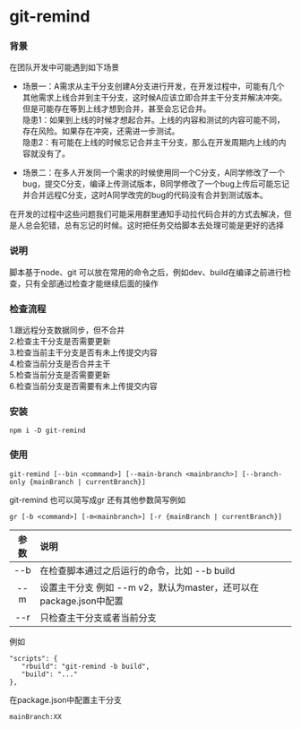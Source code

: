 # git-remind
### 背景
在团队开发中可能遇到如下场景  
- 场景一：A需求从主干分支创建A分支进行开发，在开发过程中，可能有几个其他需求上线合并到主干分支，这时候A应该立即合并主干分支并解决冲突。但是可能存在等到上线才想到合并，甚至会忘记合并。  
隐患1：如果到上线的时候才想起合并。上线的内容和测试的内容可能不同，存在风险。如果存在冲突，还需进一步测试。     
隐患2：有可能在上线的时候忘记合并主干分支，那么在开发周期内上线的内容就没有了。

- 场景二：在多人开发同一个需求的时候使用同一个C分支，A同学修改了一个bug，提交C分支，编译上传测试版本，B同学修改了一个bug上传后可能忘记并合并远程C分支，这时A同学改完的bug的代码没有合并到测试版本。

在开发的过程中这些问题我们可能采用群里通知手动拉代码合并的方式去解决，但是人总会犯错，总有忘记的时候。这时把任务交给脚本去处理可能是更好的选择  

### 说明
脚本基于node、git 可以放在常用的命令之后，例如dev、build在编译之前进行检查，只有全部通过检查才能继续后面的操作  
### 检查流程
1.跟远程分支数据同步，但不合并   
2.检查主干分支是否需要更新   
3.检查当前主干分支是否有未上传提交内容  
4.检查当前分支是否合并主干  
5.检查当前分支是否需要更新   
6.检查当前分支是否需要有未上传提交内容  

### 安装
```
npm i -D git-remind
```
### 使用
```
git-remind [--bin <command>] [--main-branch <mainbranch>] [--branch-only {mainBranch | currentBranch}]
```
git-remind 也可以简写成gr 还有其他参数简写例如
```
gr [-b <command>] [-m<mainbranch>] [-r {mainBranch | currentBranch}]

```



|参数|说明|
|:----:|:----|
|--b |在检查脚本通过之后运行的命令，比如 --b build | 
|--m|设置主干分支 例如 --m v2，默认为master，还可以在package.json中配置|
|--r|只检查主干分支或者当前分支|

例如

```
"scripts": {
   "rbuild": "git-remind -b build",
   "build": "..."
},

```
在package.json中配置主干分支
```
mainBranch:XX
```

